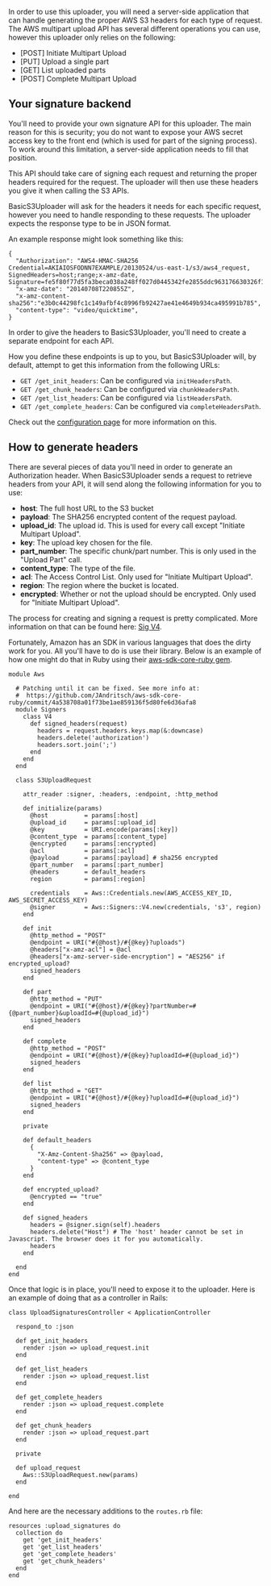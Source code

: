 In order to use this uploader, you will need a server-side application that
can handle generating the proper AWS S3 headers for each type of request. The
AWS multipart upload API has several different operations you can use, however this
uploader only relies on the following:

- [POST] Initiate Multipart Upload
- [PUT] Upload a single part
- [GET] List uploaded parts 
- [POST] Complete Multipart Upload

## Your signature backend

You'll need to provide your own signature API for this uploader. The main reason
for this is security; you do not want to expose your AWS secret access key to the front end (which is used for part of the signing process). To work around this limitation, a server-side application needs to fill that position.

This API should take care of signing each request and returning the proper headers
required for the request. The uploader will then use these headers you give it
when calling the S3 APIs.

BasicS3Uploader will ask for the headers it needs for each specific request, however you
need to handle responding to these requests. The uploader expects the response 
type to be in JSON format. 

An example response might look something like this:

    {
      "Authorization": "AWS4-HMAC-SHA256 Credential=AKIAIOSFODNN7EXAMPLE/20130524/us-east-1/s3/aws4_request, SignedHeaders=host;range;x-amz-date, Signature=fe5f80f77d5fa3beca038a248ff027d0445342fe2855ddc963176630326f1024",
      "x-amz-date": "20140708T220855Z",
      "x-amz-content-sha256":"e3b0c44298fc1c149afbf4c8996fb92427ae41e4649b934ca495991b785",
      "content-type": "video/quicktime",
    }

In order to give the headers to BasicS3Uploader, you'll need to create a separate
endpoint for each API.

How you define these endpoints is up to you, but BasicS3Uploader will, by default,
attempt to get this information from the following URLs:

- `GET /get_init_headers`: Can be configured via `initHeadersPath`.
- `GET /get_chunk_headers`: Can be configured via `chunkHeadersPath`.
- `GET /get_list_headers`: Can be configured via `listHeadersPath`.
- `GET /get_complete_headers`: Can be configured via `completeHeadersPath`.

Check out the [configuration page](https://github.com/jandritsch/basic_s3_uploader/wiki/Configuration) for more
information on this.

## How to generate headers

There are several pieces of data you'll need in order to generate an Authorization
header. When BasicS3Uploader sends a request to retrieve headers from your API, it
will send along the following information for you to use:

- __host__: The full host URL to the S3 bucket
- __payload__: The SHA256 encrypted content of the request payload.
- __upload_id__: The upload id. This is used for every call except "Initiate Multipart Upload".
- __key__: The upload key chosen for the file.
- __part_number__: The specific chunk/part number. This is only used in the "Upload Part" call.
- __content_type__: The type of the file.
- __acl__: The Access Control List. Only used for "Initiate Multipart Upload".
- __region__: The region where the bucket is located.
- __encrypted__: Whether or not the upload should be encrypted. Only used for "Initiate Multipart Upload".

The process for creating and signing a request is pretty complicated. More information on that can be
found here: [Sig V4](http://docs.aws.amazon.com/AmazonS3/latest/API/sig-v4-header-based-auth.html).

Fortunately, Amazon has an SDK in various languages that does the dirty work for you. All you'll have
to do is use their library. Below is an example of how one might do that in Ruby using their [aws-sdk-core-ruby
gem](https://github.com/aws/aws-sdk-core-ruby).

    module Aws

      # Patching until it can be fixed. See more info at:
      #  https://github.com/JAndritsch/aws-sdk-core-ruby/commit/4a538708a01f73be1ae859136f5d80fe6d36afa8
      module Signers
        class V4
          def signed_headers(request)
            headers = request.headers.keys.map(&:downcase)
            headers.delete('authorization')
            headers.sort.join(';')
          end
        end
      end

      class S3UploadRequest

        attr_reader :signer, :headers, :endpoint, :http_method

        def initialize(params)
          @host          = params[:host]
          @upload_id     = params[:upload_id]
          @key           = URI.encode(params[:key])
          @content_type  = params[:content_type]
          @encrypted     = params[:encrypted]
          @acl           = params[:acl]
          @payload       = params[:payload] # sha256 encrypted
          @part_number   = params[:part_number]
          @headers       = default_headers
          region         = params[:region]

          credentials    = Aws::Credentials.new(AWS_ACCESS_KEY_ID, AWS_SECRET_ACCESS_KEY)
          @signer        = Aws::Signers::V4.new(credentials, 's3', region)
        end

        def init
          @http_method = "POST"
          @endpoint = URI("#{@host}/#{@key}?uploads")
          @headers["x-amz-acl"] = @acl
          @headers["x-amz-server-side-encryption"] = "AES256" if encrypted_upload?
          signed_headers
        end

        def part
          @http_method = "PUT"
          @endpoint = URI("#{@host}/#{@key}?partNumber=#{@part_number}&uploadId=#{@upload_id}")
          signed_headers
        end

        def complete
          @http_method = "POST"
          @endpoint = URI("#{@host}/#{@key}?uploadId=#{@upload_id}")
          signed_headers
        end

        def list
          @http_method = "GET"
          @endpoint = URI("#{@host}/#{@key}?uploadId=#{@upload_id}")
          signed_headers
        end

        private

        def default_headers
          {
            "X-Amz-Content-Sha256" => @payload,
            "content-type" => @content_type
          }
        end

        def encrypted_upload?
          @encrypted == "true"
        end

        def signed_headers
          headers = @signer.sign(self).headers
          headers.delete("Host") # The 'host' header cannot be set in Javascript. The browser does it for you automatically.
          headers
        end

      end
    end

Once that logic is in place, you'll need to expose it to the uploader. Here is 
an example of doing that as a controller in Rails:


    class UploadSignaturesController < ApplicationController

      respond_to :json

      def get_init_headers
        render :json => upload_request.init
      end

      def get_list_headers
        render :json => upload_request.list
      end

      def get_complete_headers
        render :json => upload_request.complete
      end

      def get_chunk_headers
        render :json => upload_request.part
      end

      private

      def upload_request
        Aws::S3UploadRequest.new(params)
      end

    end

And here are the necessary additions to the `routes.rb` file:

    resources :upload_signatures do
      collection do
        get 'get_init_headers'
        get 'get_list_headers'
        get 'get_complete_headers'
        get 'get_chunk_headers'
      end
    end

